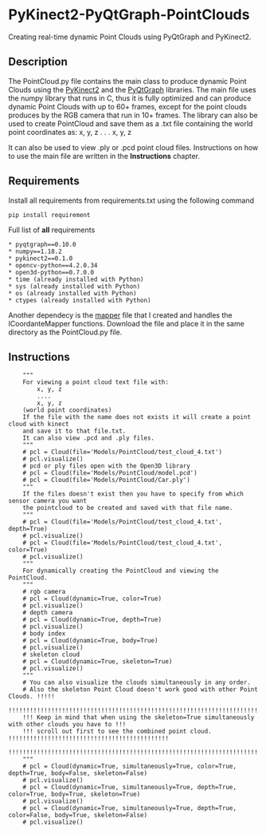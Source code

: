 # PyKinect2-PyQtGraph-PointClouds
Creating real-time dynamic Point Clouds using PyQtGraph and PyKinect2.

## Description
The PointCloud.py file contains the main class to produce dynamic Point Clouds using the [PyKinect2](https://github.com/Kinect/PyKinect2) and the [PyQtGraph](https://github.com/pyqtgraph/pyqtgraph) libraries.
The main file uses the numpy library that runs in C, thus it is fully optimized and can produce dynamic Point Clouds with up to 60+ frames, except for the point clouds produces by the RGB camera that run in 10+ frames.
The library can also be used to create PointCloud and save them as a .txt file containing the world point coordinates as: 
x, y, z
   .
   .
   . 
x, y, z

It can also be used to view .ply or .pcd point cloud files. Instructions on how to use the main file are written in the **Instructions** chapter.

## Requirements
Install all requirements from requirements.txt using the following command
```
pip install requirement
```
Full list of **all** requirements
```
* pyqtgraph==0.10.0
* numpy==1.18.2
* pykinect2==0.1.0
* opencv-python==4.2.0.34
* open3d-python==0.7.0.0
* time (already installed with Python)
* sys (already installed with Python)
* os (already installed with Python)
* ctypes (already installed with Python)
```

Another dependecy is the [mapper](https://github.com/KonstantinosAng/PyKinect2-Mapper-Functions) file that I created and handles the ICoordanteMapper functions. Download the file and place it in the same directory as the PointCloud.py file.

## Instructions
```
    """
    For viewing a point cloud text file with: 
        x, y, z
        ....
        x, y, z
    (world point coordinates)
    If the file with the name does not exists it will create a point cloud with kinect
    and save it to that file.txt.
    It can also view .pcd and .ply files.
    """
    # pcl = Cloud(file='Models/PointCloud/test_cloud_4.txt')
    # pcl.visualize()
    # pcd or ply files open with the Open3D library
    # pcl = Cloud(file='Models/PointCloud/model.pcd')
    # pcl = Cloud(file='Models/PointCloud/Car.ply')
    """
    If the files doesn't exist then you have to specify from which sensor camera you want 
    the pointcloud to be created and saved with that file name.
    """
    # pcl = Cloud(file='Models/PointCloud/test_cloud_4.txt', depth=True)
    # pcl.visualize()
    # pcl = Cloud(file='Models/PointCloud/test_cloud_4.txt', color=True)
    # pcl.visualize()
    """
    For dynamically creating the PointCloud and viewing the PointCloud.
    """
    # rgb camera
    # pcl = Cloud(dynamic=True, color=True)
    # pcl.visualize()
    # depth camera
    # pcl = Cloud(dynamic=True, depth=True)
    # pcl.visualize()
    # body index
    # pcl = Cloud(dynamic=True, body=True)
    # pcl.visualize()
    # skeleton cloud
    # pcl = Cloud(dynamic=True, skeleton=True)
    # pcl.visualize()
    """
    # You can also visualize the clouds simultaneously in any order.
    # Also the skeleton Point Cloud doesn't work good with other Point Clouds. !!!!!
    !!!!!!!!!!!!!!!!!!!!!!!!!!!!!!!!!!!!!!!!!!!!!!!!!!!!!!!!!!!!!!!!!!!!!!!!!!!!!!!!!!!!!!!!!!!!!!!!!!!
    !!! Keep in mind that when using the skeleton=True simultaneously with other clouds you have to !!!
    !!! scroll out first to see the combined point cloud. !!!!!!!!!!!!!!!!!!!!!!!!!!!!!!!!!!!!!!!!!!!!!
    !!!!!!!!!!!!!!!!!!!!!!!!!!!!!!!!!!!!!!!!!!!!!!!!!!!!!!!!!!!!!!!!!!!!!!!!!!!!!!!!!!!!!!!!!!!!!!!!!!!
    """
    # pcl = Cloud(dynamic=True, simultaneously=True, color=True, depth=True, body=False, skeleton=False)
    # pcl.visualize()
    # pcl = Cloud(dynamic=True, simultaneously=True, depth=True, color=True, body=True, skeleton=True)
    # pcl.visualize()
    # pcl = Cloud(dynamic=True, simultaneously=True, depth=True, color=False, body=True, skeleton=False)
    # pcl.visualize()
```
